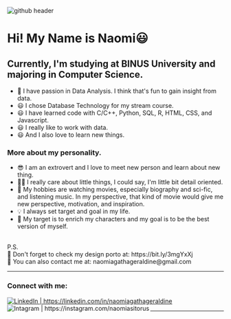 
![github header](https://user-images.githubusercontent.com/92441325/145719491-9c18d76d-9284-4dd8-a0a8-da77991a9fff.png)

# Hi! My Name is Naomi😃

## Currently, I'm studying at BINUS University and majoring in Computer Science.
- 🚩 I have passion in Data Analysis. I think that's fun to gain insight from data.
- 😃 I chose Database Technology for my stream course.
- 😃 I have learned code with C/C++, Python, SQL, R, HTML, CSS, and Javascript.
- 😃 I really like to work with data.
- 😃 And I also love to learn new things.

### More about my personality.
- 😎 I am an extrovert and I love to meet new person and learn about new thing.
- 👍🏼 I really care about little things, I could say, I'm little bit detail oriented.
- 🎨 My hobbies are watching movies, especially biography and sci-fic, and listening music. 
      In my perspective, that kind of movie would give me new perspective, motivation, and inspiration.
- 💡 I always set target and goal in my life. 
- 📌 My target is to enrich my characters and my goal is to be the best version of myself.

<br>
P.S. <br>
🎨 Don't forget to check my design porto at: https://bit.ly/3mgYxXj <br>
📧 You can also contact me at: naomiagathageraldine@gmail.com <br>

<hr>

### Connect with me:
[<img align="left" alt="" src="https://img.icons8.com/fluency/48/000000/domain.png"/>][website]
[<img allign="left" alt="LinkedIn | https://linkedin.com/in/naomiagathageraldine" src="https://img.icons8.com/color/48/000000/linkedin.png"/>][linkedin]
[<img align="left" alt="Intagram | https://instagram.com/naomiasitorus" src="https://img.icons8.com/fluency/48/000000/instagram-new.png"/>][instagram]

---

[website]: https://naomiag.github.io/naomiAgeraldine.github.io/
[linkedin]: https://linkedin.com/in/naomiagathageraldine
[instagram]: https://instagram.com/naomiasitorus
